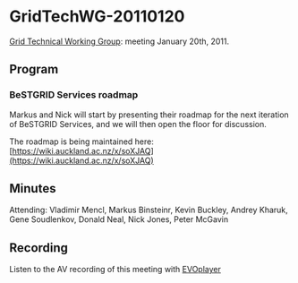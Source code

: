 # GridTechWG-20110120

[Grid Technical Working Group](/wiki/spaces/BeSTGRID/pages/3818228403): meeting January 20th, 2011.

## Program

### BeSTGRID Services roadmap

Markus and Nick will start by presenting their roadmap for the next iteration of BeSTGRID Services, and we will then open the floor for discussion.

The roadmap is being maintained here:
[https://wiki.auckland.ac.nz/x/soXJAQ](https://wiki.auckland.ac.nz/x/soXJAQ)

## Minutes

Attending: Vladimir Mencl, Markus Binsteinr, Kevin Buckley, Andrey Kharuk, Gene Soudlenkov, Donald Neal, Nick Jones, Peter McGavin

## Recording

Listen to the AV recording of this meeting with [EVOplayer](http://evo.vrvs.org/evoPlayer/prod/EVOPlayer.jnlp?fileToPlay=http://media.bestgrid.org/TWG-2011-01-20.evx)
